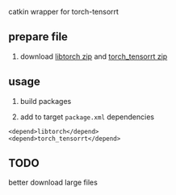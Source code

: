 catkin wrapper for torch-tensorrt

## prepare file

1. download [libtorch zip](https://drive.google.com/drive/folders/17OcJSukA5thGgt5P22nPNL4omSnw_vmK?usp=sharing) and [torch_tensorrt zip](https://drive.google.com/drive/folders/1GK2LPDrktB2FrnzpyRb7CqFjzq4JPvWK?usp=sharing)

## usage

1. build packages

2. add to target `package.xml` dependencies
```
<depend>libtorch</depend>
<depend>torch_tensorrt</depend>
```

## TODO
better download large files
